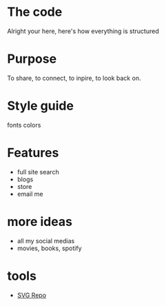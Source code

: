 
# The code
Alright your here, here's how everything is structured

# Purpose
To share, to connect, to inpire, to look back on.

# Style guide
fonts 
colors

# Features
- full site search
- blogs
- store
- email me

# more ideas
- all my social medias
- movies, books, spotify

# tools
- [SVG Repo](https://www.svgrepo.com/)
